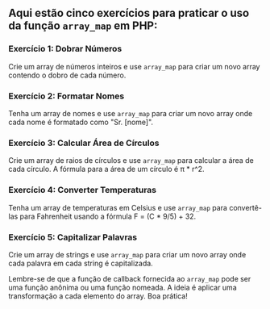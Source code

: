 ## Aqui estão cinco exercícios para praticar o uso da função `array_map` em PHP:

### Exercício 1: Dobrar Números
Crie um array de números inteiros e use `array_map` para criar um novo array contendo o dobro de cada número.

### Exercício 2: Formatar Nomes
Tenha um array de nomes e use `array_map` para criar um novo array onde cada nome é formatado como "Sr. [nome]".

### Exercício 3: Calcular Área de Círculos
Crie um array de raios de círculos e use `array_map` para calcular a área de cada círculo. A fórmula para a área de um círculo é π * r^2.

### Exercício 4: Converter Temperaturas
Tenha um array de temperaturas em Celsius e use `array_map` para convertê-las para Fahrenheit usando a fórmula F = (C * 9/5) + 32.

### Exercício 5: Capitalizar Palavras
Crie um array de strings e use `array_map` para criar um novo array onde cada palavra em cada string é capitalizada.

Lembre-se de que a função de callback fornecida ao `array_map` pode ser uma função anônima ou uma função nomeada. A ideia é aplicar uma transformação a cada elemento do array. Boa prática!